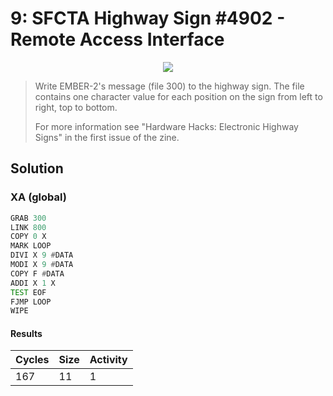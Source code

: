 # 9: SFCTA Highway Sign #4902 - Remote Access Interface

<div align="center"><img src="EXAPUNKS - SFCTA Highway Sign #4902 (167, 11, 1, 2022-12-05-19-21-05).gif" /></div>

> Write EMBER-2's message (file 300) to the highway sign. The file contains one character value for each position on the sign from left to right, top to bottom.
> 
> For more information see "Hardware Hacks: Electronic Highway Signs" in the first issue of the zine.

## Solution

### XA (global)
```asm
GRAB 300
LINK 800
COPY 0 X
MARK LOOP
DIVI X 9 #DATA
MODI X 9 #DATA
COPY F #DATA
ADDI X 1 X
TEST EOF
FJMP LOOP
WIPE
```

#### Results
| Cycles | Size | Activity |
|--------|------|----------|
| 167    | 11   | 1        |
